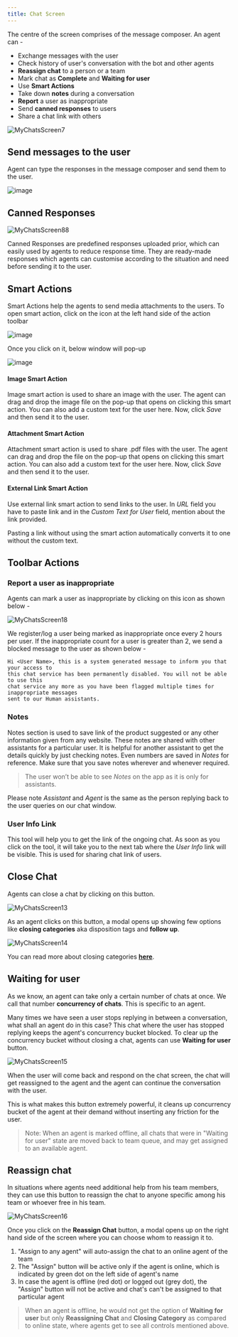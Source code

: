 ```yaml
---
title: Chat Screen
---
```


The centre of the screen comprises of the message composer. An agent can - 

  * Exchange messages with the user
  * Check history of user's conversation with the bot and other agents
  * **Reassign chat** to a person or a team
  * Mark chat as **Complete** and **Waiting for user** 
  * Use **Smart Actions**
  * Take down **notes** during a conversation
  * **Report** a user as inappropriate
  * Send **canned responses** to users
  * Share a chat link with others
  
![MyChatsScreen7](assets/centrescreen.png)

## Send messages to the user

Agent can type the responses in the message composer and send them to the user.

![image](https://user-images.githubusercontent.com/75118325/119291664-76c45400-bc6c-11eb-98a8-e1c2aeff9395.png)

## Canned Responses

![MyChatsScreen88](assets/cannedresponses.png)

Canned Responses are predefined responses uploaded prior, which can easily used by agents to reduce response time. They are ready-made responses which agents can customise according to the situation and need before sending it to the user.

## Smart Actions

Smart Actions help the agents to send media attachments to the users. To open smart action, click on the icon at the left hand side of the action toolbar

![image](https://user-images.githubusercontent.com/75118325/119292054-403b0900-bc6d-11eb-9ade-17eefd5981b8.png)

Once you click on it, below window will pop-up

![image](https://user-images.githubusercontent.com/75118325/119292077-4e892500-bc6d-11eb-9782-841dfb6d6c77.png)

#### Image Smart Action

Image smart action is used to share an image with the user. The agent can drag and drop the image file on the pop-up that opens on clicking this smart action. You can also add a custom text for the user here. Now, click *Save* and then send it to the user.

#### Attachment Smart Action

Attachment smart action is used to share .pdf files with the user. The agent can drag and drop the file on the pop-up that opens on clicking this smart action. You can also add a custom text for the user here. Now, click *Save* and then send it to the user.

#### External Link Smart Action

Use external link smart action to send links to the user. In *URL* field you have to paste link and in the *Custom Text for User* field, mention about the link provided.

Pasting a link without using the smart action automatically converts it to one without the custom text.

## Toolbar Actions

### Report a user as inappropriate

Agents can mark a user as inappropriate by clicking on this icon as shown below -

![MyChatsScreen18](assets/reportinappropriateicon.png)

We register/log a user being marked as inappropriate once every 2 hours per user. If the inappropriate count for a user is greater than 2, we send a blocked message to the user as shown below -

    Hi <User Name>, this is a system generated message to inform you that your access to 
    this chat service has been permanently disabled. You will not be able to use this 
    chat service any more as you have been flagged multiple times for inappropriate messages 
    sent to our Human assistants.

### Notes

Notes section is used to save link of the product suggested or any other information given from any website. These notes are shared with other assistants for a particular user. It is helpful for another assistant to get the details quickly by just checking notes. Even numbers are saved in *Notes* for reference. Make sure that you save notes wherever and whenever required.

> The user won’t be able to see *Notes* on the app as it is only for assistants.

Please note *Assistant* and *Agent* is the same as the person replying back to the user queries on our chat window.

### User Info Link

This tool will help you to get the link of the ongoing chat. As soon as you click on the tool, it will take you to the next tab where the *User Info* link will be visible. This is used for sharing chat link of users.

## Close Chat

Agents can close a chat by clicking on this button.

![MyChatsScreen13](assets/closechatbutton.png)

As an agent clicks on this button, a modal opens up showing few options like **closing categories** aka disposition tags and **follow up**.

![MyChatsScreen14](assets/closingcategorymodal.png)

You can read more about closing categories [**here**](https://docs.haptik.ai/agent-chat/closing-categories).

## Waiting for user

As we know, an agent can take only a certain number of chats at once. We call that number **concurrency of chats**. This is specific to an agent. 

Many times we have seen a user stops replying in between a conversation, what shall an agent do in this case? This chat where the user has stopped replying keeps the agent's concurrency bucket blocked. To clear up the concurrency bucket without closing a chat, agents can use **Waiting for user** button. 

![MyChatsScreen15](assets/waitingforuserbutton.png)

When the user will come back and respond on the chat screen, the chat will get reassigned to the agent and the agent can continue the conversation with the user.

This is what makes this button extremely powerful, it cleans up concurrency bucket of the agent at their demand without inserting any friction for the user.

> Note: When an agent is marked offline, all chats that were in "Waiting for user" state are moved back to team queue, and may get assigned to an available agent.

## Reassign chat

In situations where agents need additional help from his team members, they can use this button to reassign the chat to anyone specific among his team or whoever  free in his team. 

![MyChatsScreen16](assets/reassign_chat.png)

Once you click on the **Reassign Chat** button, a modal opens up on the right hand side of the screen where you can choose whom to reassign it to.

1. "Assign to any agent" will auto-assign the chat to an online agent of the team
2. The "Assign" button will be active only if the agent is online, which is indicated by green dot on the left side of agent's name 
3. In case the agent is offline (red dot) or logged out (grey dot), the "Assign" button will not be active and chat's can't be assigned to that particular agent

> When an agent is offline, he would not get the option of **Waiting for user** but only **Reassigning Chat** and **Closing Category** as compared to online state, where agents get to see all controls mentioned above.
